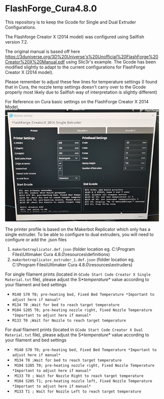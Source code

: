 # FlashForge_Cura4.8.0
This repository is to keep the Gcode for Single and Dual Extruder Configurations.

The Flashforge Creator X (2014 model) was configured using Sailfish version 7.2.

The original manual is based off here https://3duniverse.org/3D%20Universe's%20Unofficial%20FlashForge%20Creator%20X%20Manual.pdf using Slic3r's example. The Gcode has been modified slightly to adapt to the current configurations for FlashForge Creator X (2014 model). 

Please remember to adjust these few lines for temperature settings (I found that in Cura, the nozzle temp settings doesn't carry over to the Gcode properly most likely due to Sailfish way of interpretation is slightly different)

For Reference on Cura basic settings on the FlashForge Creator X 2014 Model, 
![FlashForge Creator X](FlashForge_CreatorX_Cura.png)

The printer profile is based on the Makerbot Replicator which only has a single extruder. To be able to configure to dual extruders, you will need to configure or add the .json files 
1. ```makerbotreplicator.def.json``` (folder location eg. C:\Program Files\Ultimaker Cura 4.8.0\resources\definitions) 
2. ```makerbotreplicator_extruder_1.def.json``` (folder location eg. C:\Program Files\Ultimaker Cura 4.8.0\resources\extruders)

For single filament prints (located in ```GCode Start Code Creator X Single Material.txt``` file), please adjust the S*_temperature_* value according to your filament and bed settings
* ```M140 S70 T0; pre-heating bed, Fixed Bed Temperature *Important to adjust here if manual*```
* ```M134 T0 ;Wait for bed to reach target temperature```
* ```M104 S205 T0; pre-heating nozzle right, Fixed Nozzle Temperature *Important to adjust here if manual*```
* ```M133 T0 ;Wait for Nozzle to reach target temperature```

For dual filament prints (located in ```GCode Start Code Creator X Dual Material.txt``` file), please adjust the S*_temperature_* value according to your filament and bed settings
* ``` M140 S70 T0; pre-heating bed, Fixed Bed Temperature *Important to adjust here if manual*``` 
* ``` M134 T0 ;Wait for bed to reach target temperature``` 
* ``` M104 S205 T0; pre-heating nozzle right, Fixed Nozzle Temperature *Important to adjust here if manual*``` 
* ``` M133 T0 ; Wait for Nozzle Right to reach target temperature``` 
* ``` M104 S205 T1; pre-heating nozzle left, Fixed Nozzle Temperature *Important to adjust here if manual*``` 
* ``` M133 T1 ; Wait for Nozzle Left to reach target temperature``` 
